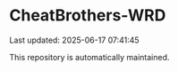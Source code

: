 # CheatBrothers-WRD

Last updated: 2025-06-17 07:41:45

This repository is automatically maintained.
